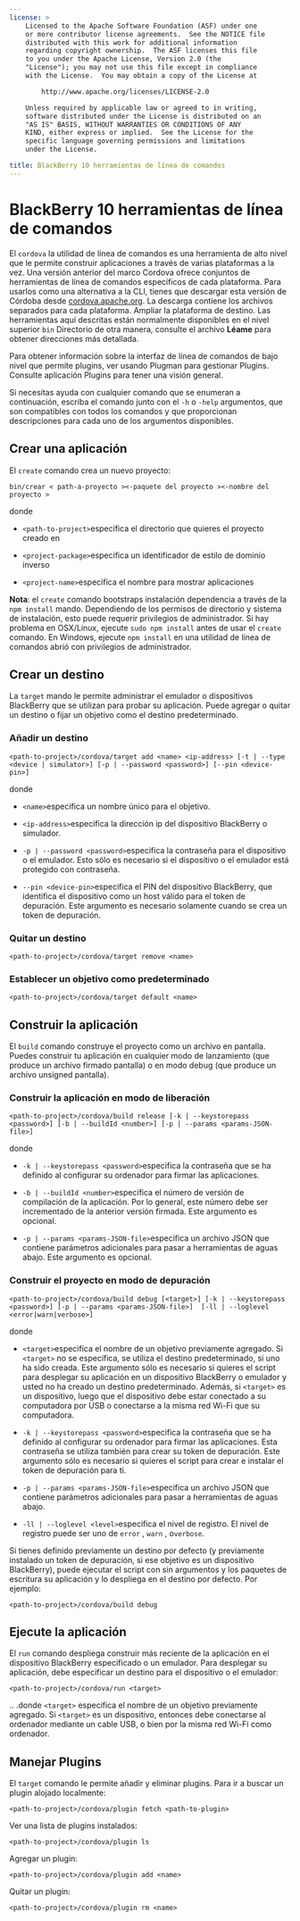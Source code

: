 ```yaml
---
license: >
    Licensed to the Apache Software Foundation (ASF) under one
    or more contributor license agreements.  See the NOTICE file
    distributed with this work for additional information
    regarding copyright ownership.  The ASF licenses this file
    to you under the Apache License, Version 2.0 (the
    "License"); you may not use this file except in compliance
    with the License.  You may obtain a copy of the License at

        http://www.apache.org/licenses/LICENSE-2.0

    Unless required by applicable law or agreed to in writing,
    software distributed under the License is distributed on an
    "AS IS" BASIS, WITHOUT WARRANTIES OR CONDITIONS OF ANY
    KIND, either express or implied.  See the License for the
    specific language governing permissions and limitations
    under the License.

title: BlackBerry 10 herramientas de línea de comandos
---
```


# BlackBerry 10 herramientas de línea de comandos

El `cordova` la utilidad de línea de comandos es una herramienta de alto nivel que le permite construir aplicaciones a través de varias plataformas a la vez. Una versión anterior del marco Cordova ofrece conjuntos de herramientas de línea de comandos específicos de cada plataforma. Para usarlos como una alternativa a la CLI, tienes que descargar esta versión de Córdoba desde [cordova.apache.org][1]. La descarga contiene los archivos separados para cada plataforma. Ampliar la plataforma de destino. Las herramientas aquí descritas están normalmente disponibles en el nivel superior `bin` Directorio de otra manera, consulte el archivo **Léame** para obtener direcciones más detallada.

 [1]: http://cordova.apache.org

Para obtener información sobre la interfaz de línea de comandos de bajo nivel que permite plugins, ver usando Plugman para gestionar Plugins. Consulte aplicación Plugins para tener una visión general.

Si necesitas ayuda con cualquier comando que se enumeran a continuación, escriba el comando junto con el `-h` o `-help` argumentos, que son compatibles con todos los comandos y que proporcionan descripciones para cada uno de los argumentos disponibles.

## Crear una aplicación

El `create` comando crea un nuevo proyecto:

    bin/crear < path-a-proyecto ><-paquete del proyecto ><-nombre del proyecto >
    

donde

*   `<path-to-project>`especifica el directorio que quieres el proyecto creado en

*   `<project-package>`especifica un identificador de estilo de dominio inverso

*   `<project-name>`especifica el nombre para mostrar aplicaciones

**Nota**: el `create` comando bootstraps instalación dependencia a través de la `npm install` mando. Dependiendo de los permisos de directorio y sistema de instalación, esto puede requerir privilegios de administrador. Si hay problema en OSX/Linux, ejecute `sudo npm install` antes de usar el `create` comando. En Windows, ejecute `npm install` en una utilidad de línea de comandos abrió con privilegios de administrador.

## Crear un destino

La `target` mando le permite administrar el emulador o dispositivos BlackBerry que se utilizan para probar su aplicación. Puede agregar o quitar un destino o fijar un objetivo como el destino predeterminado.

### Añadir un destino

    <path-to-project>/cordova/target add <name> <ip-address> [-t | --type <device | simulator>] [-p | --password <password>] [--pin <device-pin>]
    

donde

*   `<name>`especifica un nombre único para el objetivo.

*   `<ip-address>`especifica la dirección ip del dispositivo BlackBerry o simulador.

*   `-p | --password <password>`especifica la contraseña para el dispositivo o el emulador. Esto sólo es necesario si el dispositivo o el emulador está protegido con contraseña.

*   `--pin <device-pin>`especifica el PIN del dispositivo BlackBerry, que identifica el dispositivo como un host válido para el token de depuración. Este argumento es necesario solamente cuando se crea un token de depuración.

### Quitar un destino

    <path-to-project>/cordova/target remove <name>
    

### Establecer un objetivo como predeterminado

    <path-to-project>/cordova/target default <name>
    

## Construir la aplicación

El `build` comando construye el proyecto como un archivo en pantalla. Puedes construir tu aplicación en cualquier modo de lanzamiento (que produce un archivo firmado pantalla) o en modo debug (que produce un archivo unsigned pantalla).

### Construir la aplicación en modo de liberación

    <path-to-project>/cordova/build release [-k | --keystorepass <password>] [-b | --buildId <number>] [-p | --params <params-JSON-file>]
    

donde

*   `-k | --keystorepass <password>`especifica la contraseña que se ha definido al configurar su ordenador para firmar las aplicaciones.

*   `-b | --buildId <number>`especifica el número de versión de compilación de la aplicación. Por lo general, este número debe ser incrementado de la anterior versión firmada. Este argumento es opcional.

*   `-p | --params <params-JSON-file>`especifica un archivo JSON que contiene parámetros adicionales para pasar a herramientas de aguas abajo. Este argumento es opcional.

### Construir el proyecto en modo de depuración

    <path-to-project>/cordova/build debug [<target>] [-k | --keystorepass <password>] [-p | --params <params-JSON-file>]  [-ll | --loglevel <error|warn|verbose>]
    

donde

*   `<target>`especifica el nombre de un objetivo previamente agregado. Si `<target>` no se especifica, se utiliza el destino predeterminado, si uno ha sido creada. Este argumento sólo es necesario si quieres el script para desplegar su aplicación en un dispositivo BlackBerry o emulador y usted no ha creado un destino predeterminado. Además, si `<target>` es un dispositivo, luego que el dispositivo debe estar conectado a su computadora por USB o conectarse a la misma red Wi-Fi que su computadora.

*   `-k | --keystorepass <password>`especifica la contraseña que se ha definido al configurar su ordenador para firmar las aplicaciones. Esta contraseña se utiliza también para crear su token de depuración. Este argumento sólo es necesario si quieres el script para crear e instalar el token de depuración para ti.

*   `-p | --params <params-JSON-file>`especifica un archivo JSON que contiene parámetros adicionales para pasar a herramientas de aguas abajo.

*   `-ll | --loglevel <level>`especifica el nivel de registro. El nivel de registro puede ser uno de `error` , `warn` , o`verbose`.

Si tienes definido previamente un destino por defecto (y previamente instalado un token de depuración, si ese objetivo es un dispositivo BlackBerry), puede ejecutar el script con sin argumentos y los paquetes de escritura su aplicación y lo despliega en el destino por defecto. Por ejemplo:

    <path-to-project>/cordova/build debug
    

## Ejecute la aplicación

El `run` comando despliega construir más reciente de la aplicación en el dispositivo BlackBerry especificado o un emulador. Para desplegar su aplicación, debe especificar un destino para el dispositivo o el emulador:

    <path-to-project>/cordova/run <target>
    

.. .donde `<target>` especifica el nombre de un objetivo previamente agregado. Si `<target>` es un dispositivo, entonces debe conectarse al ordenador mediante un cable USB, o bien por la misma red Wi-Fi como ordenador.

## Manejar Plugins

El `target` comando le permite añadir y eliminar plugins. Para ir a buscar un plugin alojado localmente:

    <path-to-project>/cordova/plugin fetch <path-to-plugin>
    

Ver una lista de plugins instalados:

    <path-to-project>/cordova/plugin ls
    

Agregar un plugin:

    <path-to-project>/cordova/plugin add <name>
    

Quitar un plugin:

    <path-to-project>/cordova/plugin rm <name>